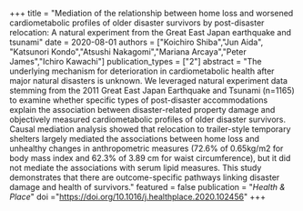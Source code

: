 +++
title = "Mediation of the relationship between home loss and worsened cardiometabolic profiles of older disaster survivors by post-disaster relocation: A natural experiment from the Great East Japan earthquake and tsunami"
date = 2020-08-01
authors = ["Koichiro Shiba","Jun Aida", "Katsunori Kondo","Atsushi Nakagomi","Mariana Arcaya","Peter James","Ichiro Kawachi"]
publication_types = ["2"]
abstract = "The underlying mechanism for deterioration in cardiometabolic health after major natural disasters is unknown. We leveraged natural experiment data stemming from the 2011 Great East Japan Earthquake and Tsunami (n=1165) to examine whether specific types of post-disaster accommodations explain the association between disaster-related property damage and objectively measured cardiometabolic profiles of older disaster survivors. Causal mediation analysis showed that relocation to trailer-style temporary shelters largely mediated the associations between home loss and unhealthy changes in anthropometric measures (72.6% of 0.65kg/m2 for body mass index and 62.3% of 3.89 cm for waist circumference), but it did not mediate the associations with serum lipid measures. This study demonstrates that there are outcome-specific pathways linking disaster damage and health of survivors."
featured = false
publication = "*Health & Place*"
doi ="https://doi.org/10.1016/j.healthplace.2020.102456"
+++
